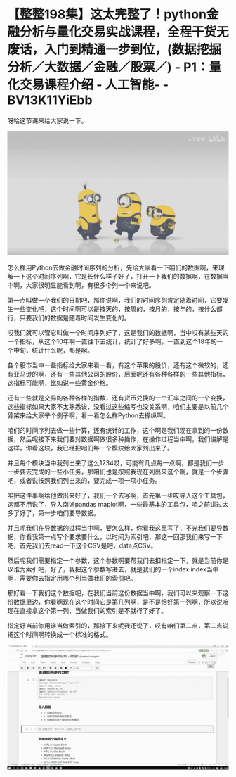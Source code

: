 # 【整整198集】这太完整了！python金融分析与量化交易实战课程，全程干货无废话，入门到精通一步到位，(数据挖掘分析／大数据／金融／股票／) - P1：量化交易课程介绍 - 人工智能- - BV13K11YiEbb

呀哈这节课来给大家说一下。

![](img/50eba0641a4cf6c35485e2a04017cfea_1.png)

怎么样用Python去做金融时间序列的分析，先给大家看一下咱们的数据啊，来理解一下这个时间序列啊，它是长什么样子好了，打开一下我们的数据啊，在数据当中啊，大家很明显能看到啊，有很多个列一个来说吧。

第一点叫做一个我们的日期吧，那你说啊，我们的时间序列肯定随着时间，它要发生一些变化吧，这个时间啊可以是按天的，按周的，按月的，按年的，按什么都行，只要我们的数据是随着时间发生变化的。

哎我们就可以管它叫做一个时间序列好了，这是我们的数据啊，当中哎有某些天的一个指标，从这个10年啊一直往下去统计，统计了好多啊，一直到这个18年的一个中旬，统计什么呢，都是啊。

各个股市当中一些指标给大家来看一看，有这个苹果的股价，还有这个微软的，还有亚马逊的啊，还有一些其他公司的股价，后面呢还有各种各样的一些其他指标，这指标可能啊，比如说一些黄金价格。

还有一些就是交易的各种各样的指数，还有货币兑换的一个汇率之间的一个变换，这些指标如果大家不太熟悉诶，没看过这些缩写也没关系啊，咱们主要是以前几个骨架来给大家举个例子啊，看一看怎么样Python去操纵啊。

咱们的时间序列去做一些计算，还有统计的工作，这个啊是我们现在拿到的一份数据，然后呢接下来我们要对数据啊做很多种操作，在操作过程当中啊，我们讲解是这样，你看这块，我已经把咱们每一个模块给大家列出来了。

并且每个模块当中我列出来了这么1234哎，可能有几点每一点啊，都是我们一步一步要去完成的一些小任务，那咱们也是按照我现在列出来这个啊，就是一个步骤吧，或者说按照我们列出来的，要完成一项一项小任务。

咱把这件事啊给他做出来好了，我们一个去写啊，首先第一步哎导入这个工具包，这都不用说了，导入南派pandas maplot啊，一些最基本的工具包，咱之前讲过太多了好了，第一步咱们要导数据。

并且呢我们在导数据的过程当中啊，要怎么样，你看我这里写了，不光我们要导数据，你看我第一点写个要求要什么，以时间为索引吧，那这一回那我们来写一下吧，首先我们去read一下这个CSV是吧，data点CSV。

然后呢我们需要指定一个参数，这个参数啊要帮我们去扣指定一下，就是当前你是以谁为索引吧，好了，我把这个参数写进去，就是我们的一个index index当中啊，需要你去指定用哪个列当做我们的索引吧。

那好看一下我们这个数据吧，在我们当前这份数据当中啊，我们可以来观察一下这份数据里边，你看啊现在这个时间它是第几列啊，是不是恰好第一列啊，所以说咱现在直接拿这个第一列，当做我们的索引是不就行了好了。

指定好当前你用谁当做索引的，那接下来呢我还说了，哎有咱们第二点，第二点说把这个时间啊转换成一个标准的格式。



![](img/50eba0641a4cf6c35485e2a04017cfea_3.png)